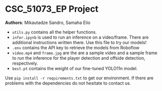 # CSC_51073_EP Project

**Authors**: Mikautadze Sandro, Samaha Elio

- ```utils.py``` contains all the helper functions.
- ```infer.ipynb``` is used to run an inference on a video/frame. There are additional instructions written there. Use this file to try our models!
- ```.env``` contains the API key to retrieve the models from Roboflow
- ```video.mp4``` and ```frame.jpg``` are the are a sample video and a sample frame to run the inference for the player detection and offside detection, respectively.
- ```best.pt``` contains the weight of our fine-tuned YOLO11n model.

Use ```pip install -r requirements.txt``` to get our environment. If there are problems with the dependencies do not hesitate to contact us.

